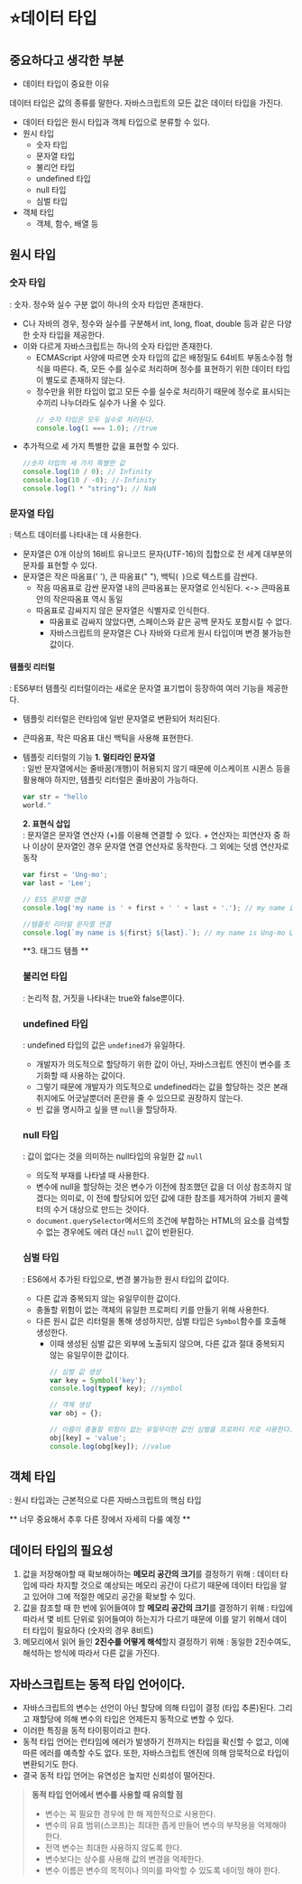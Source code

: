 # ⭐데이터 타입
## 중요하다고 생각한 부분
- 데이터 타입이 중요한 이유

데이터 타입은 값의 종류를 말한다. 자바스크립트의 모든 값은 데이터 타입을 가진다.
- 데이터 타입은 원시 타입과 객체 타입으로 분류할 수 있다.
- 원시 타입
  - 숫자 타입
  - 문자열 타입
  - 불리언 타입
  - undefined 타입
  - null 타입
  - 심벌 타입
- 객체 타입
    - 객체, 함수, 배열 등


## 원시 타입
### 숫자 타입
: 숫자. 정수와 실수 구분 없이 하나의 숫자 타입만 존재한다.
- C나 자바의 경우, 정수와 실수를 구분해서 int, long, float, double 등과 같은 다양한 숫자 타입을 제공한다.
- 이와 다르게 자바스크립트는 하나의 숫자 타입만 존재한다.
  - ECMAScript 사양에 따르면 숫자 타입의 값은 배정밀도 64비트 부동소수점 형식을 따른다. 즉, 모든 수를 실수로 처리하며 정수를 표현하기 위한 데이터 타입이 별도로 존재하지 않는다.
  - 정수만을 위한 타입이 없고 모든 수를 실수로 처리하기 때문에 정수로 표시되는 수끼리 나누더라도 실수가 나올 수 있다.
    ```js
    // 숫자 타입은 모두 실수로 처리된다.
    console.log(1 === 1.0); //true
    ```
- 추가적으로 세 가지 특별한 값을 표현할 수 있다.
  ```js
  //숫자 타입의 세 가지 특별한 값
  console.log(10 / 0); // Infinity
  console.log(10 / -0); //-Infinity
  console.log(1 * "string"); // NaN
  ```

### 문자열 타입
: 텍스트 데이터를 나타내는 데 사용한다.
- 문자열은 0개 이상의 16비트 유니코드 문자(UTF-16)의 집합으로 전 세계 대부분의 문자를 표현할 수 있다.
- 문자열은 작은 따옴표(' '), 큰 따옴표(" "), 백틱(` `)으로 텍스트를 감싼다.
    - 작음 따옴표로 감싼 문자열 내의 큰따옴표는 문자열로 인식된다. <-> 큰따옴표 안의 작은따옴표 역시 동일
    - 따옴표로 감싸지지 않은 문자열은 식별자로 인식한다.
      - 따옴표로 감싸지 않았다면, 스페이스와 같은 공백 문자도 포함시킬 수 없다.
      - 자바스크립트의 문자열은 C나 자바와 다르게 원시 타입이며 변경 불가능한 값이다.

#### 템플릿 리터럴
: ES6부터 템플릿 리터럴이라는 새로운 문자열 표기법이 등장하여 여러 기능을 제공한다. 
- 템플릿 리터럴은 런타임에 일반 문자열로 변환되어 처리된다.
- 큰따옴표, 작은 따옴표 대신 백틱을 사용해 표현한다.
- 템플릿 리터럴의 기능
  **1. 멀티라인 문자열** <br />
  : 일반 문자열에서는 줄바꿈(개행)이 허용되지 않기 때문에 이스케이프 시퀸스 등을 활용해야 하지만, 템플릿 리터럴은 줄바꿈이 가능하다.
  ```js
  var str = "hello
  world."
  ```
  **2. 표현식 삽입** <br />
  : 문자열은 문자열 연산자 (+)를 이용해 연결할 수 있다. + 연산자는 피연산자 중 하나 이상이 문자열인 경우 문자열 연결 연산자로 동작한다. 그 외에는 덧셈 연산자로 동작
    ```js
    var first = 'Ung-mo';
    var last = 'Lee';

    // ES5 문자열 연결
    console.log('my name is ' + first + ' ' + last + '.'); // my name is Ung-mo Lee.

    //템플릿 리터럴 문자열 연결
    console.log(`my name is ${first} ${last}.`); // my name is Ung-mo Lee.
    ```
  **3. 태그드 템플 **

  ### 불리언 타입
  : 논리적 참, 거짓을 나타내는 true와 false뿐이다.

  ### undefined 타입
  : undefined 타입의 값은 `undefined`가 유일하다.
  - 개발자가 의도적으로 할당하기 위한 값이 아닌, 자바스크립트 엔진이 변수를 초기화할 때 사용하는 값이다.
  - 그렇기 때문에 개발자가 의도적으로 undefined라는 값을 할당하는 것은 본래 취지에도 어긋날뿐더러 혼란을 줄 수 있으므로 권장하지 않는다.
  - 빈 값을 명시하고 싶을 땐 `null`을 할당하자.

  ### null 타입
  : 값이 없다는 것을 의미하는 null타입의 유일한 값 `null`
  - 의도적 부재를 나타낼 때 사용한다.
  - 변수에 null을 할당하는 것은 변수가 이전에 참조했던 값을 더 이상 참조하지 않겠다는 의미로, 이 전에 할당되어 있던 값에 대한 참조를 제거하여 가비지 콜렉터의 수거 대상으로 만드는 것이다.
  - `document.querySelector`메서드의 조건에 부합하는 HTML의 요소를 검색할 수 없는 경우에도 에러 대신 `null` 값이 반환된다.
 
  ### 심벌 타입
  : ES6에서 추가된 타입으로, 변경 불가능한 원시 타입의 값이다.
  - 다른 값과 중복되지 않는 유일무이한 값이다.
  - 충돌할 위험이 없는 객체의 유일한 프로퍼티 키를 만들기 위해 사용한다.
  - 다른 원시 값은 리터럴을 통해 생성하지만, 심벌 타입은 `Symbol`함수를 호출해 생성한다.
    - 이때 생성된 심벌 값은 외부에 노출되지 않으며, 다른 값과 절대 중복되지 않는 유일무이한 값이다.
      ```js
      // 심벌 값 생성
      var key = Symbol('key');
      console.log(typeof key); //symbol

      // 객체 생성
      var obj = {};

      // 이름이 충돌할 위험이 없는 유일무이한 값인 심벌을 프로퍼티 키로 사용한다.
      obj[key] = 'value';
      console.log(obg[key]); //value
      ```

## 객체 타입
: 원시 타입과는 근본적으로 다른 자바스크립트의 핵심 타입

** 너무 중요해서 추후 다른 장에서 자세히 다룰 예정 **

## 데이터 타입의 필요성
1. 값을 저장해야할 때 확보해야하는 **메모리 공간의 크기**를 결정하기 위해
: 데이터 타입에 따라 차지할 것으로 예상되는 메모리 공간이 다르기 때문에 데이터 타입을 알고 있어야 그에 적절한 메모리 공간을 확보할 수 있다.
2. 값을 참조할 때 한 번에 읽어들여야 할 **메모리 공간의 크기**를 결정하기 위해
: 타입에 따라서 몇 비트 단위로 읽어들여야 하는지가 다르기 때문에 이를 알기 위해서 데이터 타입이 필요하다 (숫자의 경우 8비트)
3. 메모리에서 읽어 들인 **2진수를 어떻게 해석**할지 결정하기 위해
: 동일한 2진수여도, 해석하는 방식에 따라서 다른 값을 가진다.

## 자바스크립트는 동적 타입 언어이다.
- 자바스크립트의 변수는 선언이 아닌 할당에 의해 타입이 결정 (타입 추론)된다. 그리고 재할당에 의해 변수의 타입은 언제든지 동적으로 변할 수 있다. <br />
- 이러한 특징을 동적 타이핑이라고 한다.
- 동적 타입 언어는 런타임에 에러가 발생하기 전까지는 타입을 확신할 수 없고, 이에 따른 에러를 예측할 수도 없다. 또한, 자바스크립트 엔진에 의해 암묵적으로 타입이 변환되기도 한다.
- 결국 동적 타입 언어는 유연성은 높지만 신뢰성이 떨어진다.

> **동적 타입 언어에서 변수를 사용할 때 유의할 점** <br />
> - 변수는 꼭 필요한 경우에 한 해 제한적으로 사용한다.
> - 변수의 유효 범위(스코프)는 최대한 좁게 만들어 변수의 부작용을 억제해야 한다.
> - 전역 변수는 최대한 사용하지 않도록 한다.
> - 변수보다는 상수를 사용해 값의 변경을 억제한다.
> - 변수 이름은 변수의 목적이나 의미를 파악할 수 있도록 네이밍 해야 한다. 

